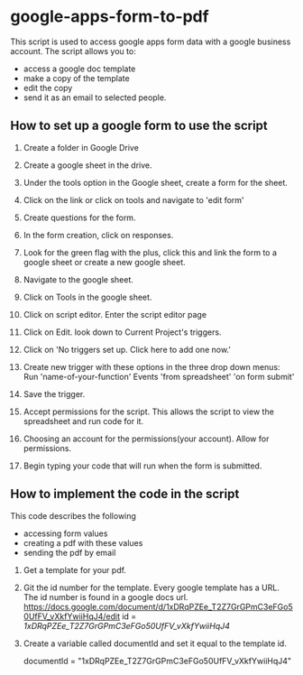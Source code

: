 # google-apps-form-to-pdf
This script is used to access google apps form data with a google business account. The script allows you to:

- access a google doc template 
- make a copy of the template 
- edit the copy 
- send it as an email to selected people.

## How to set up a google form to use the script

1. Create a folder in Google Drive

2. Create a google sheet in the drive.

3. Under the tools option in the Google sheet,
    create a form for the sheet.

4. Click on the link or 
    click on tools and navigate to 'edit form'

5. Create questions for the form.

5. In the form creation, click on responses.

6. Look for the green flag with the plus, click this and link the form to a google sheet or create a new google sheet.

7. Navigate to the google sheet.

8. Click on Tools in the google sheet.

9. Click on script editor. Enter the script editor page

10. Click on Edit. look down to Current Project's triggers.

11. Click on  'No triggers set up. Click here to add one now.'

12. Create new trigger with these options in the three drop down menus:
    Run 'name-of-your-function'
    Events 'from spreadsheet' 
    'on form submit'

13. Save the trigger.

14. Accept permissions for the script. This allows the script to view the spreadsheet and run code for it.

15. Choosing an account for the permissions(your account). Allow for permissions.

16. Begin typing your code that will run when the form is submitted.

## How to implement the code in the script

This code describes the following
- accessing form values
- creating a pdf with these values
- sending the pdf by email 

1. Get a template for your pdf. 

2. Git the id number for the template.
    Every google template has a URL. The id number is found in a google docs url.
    https://docs.google.com/document/d/1xDRqPZEe_T2Z7GrGPmC3eFGo50UfFV_vXkfYwiiHqJ4/edit
    id = _1xDRqPZEe_T2Z7GrGPmC3eFGo50UfFV_vXkfYwiiHqJ4_
    
3. Create a variable called documentId and set it equal to the template id.

    documentId = "1xDRqPZEe_T2Z7GrGPmC3eFGo50UfFV_vXkfYwiiHqJ4"
